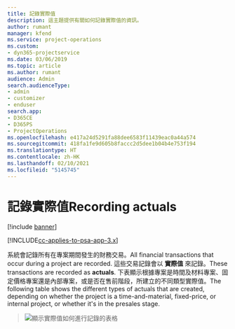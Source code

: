```yaml
---
title: 記錄實際值
description: 這主題提供有關如何記錄實際值的資訊。
author: rumant
manager: kfend
ms.service: project-operations
ms.custom:
- dyn365-projectservice
ms.date: 03/06/2019
ms.topic: article
ms.author: rumant
audience: Admin
search.audienceType:
- admin
- customizer
- enduser
search.app:
- D365CE
- D365PS
- ProjectOperations
ms.openlocfilehash: e417a24d5291fa88dee6583f11439eac0a44a574
ms.sourcegitcommit: 418fa1fe9d605b8faccc2d5dee1b04b4e753f194
ms.translationtype: HT
ms.contentlocale: zh-HK
ms.lasthandoff: 02/10/2021
ms.locfileid: "5145745"
---
```

# <a name="recording-actuals"></a><span data-ttu-id="87080-103">記錄實際值</span><span class="sxs-lookup"><span data-stu-id="87080-103">Recording actuals</span></span> 

[!include [banner](../includes/psa-now-project-operations.md)]

[!INCLUDE[cc-applies-to-psa-app-3.x](../includes/cc-applies-to-psa-app-3x.md)]

<span data-ttu-id="87080-104">系統會記錄所有在專案期間發生的財務交易。</span><span class="sxs-lookup"><span data-stu-id="87080-104">All financial transactions that occur during a project are recorded.</span></span> <span data-ttu-id="87080-105">這些交易記錄會以 **實際值** 來記錄。</span><span class="sxs-lookup"><span data-stu-id="87080-105">These transactions are recorded as **actuals**.</span></span> <span data-ttu-id="87080-106">下表顯示根據專案是時間及材料專案、固定價格專案還是內部專案，或是否在售前階段，所建立的不同類型實際值。</span><span class="sxs-lookup"><span data-stu-id="87080-106">The following table shows the different types of actuals that are created, depending on whether the project is a time-and-material, fixed-price, or internal project, or whether it's in the presales stage.</span></span>

> ![顯示實際值如何進行記錄的表格](media/advanced-table2.png)
